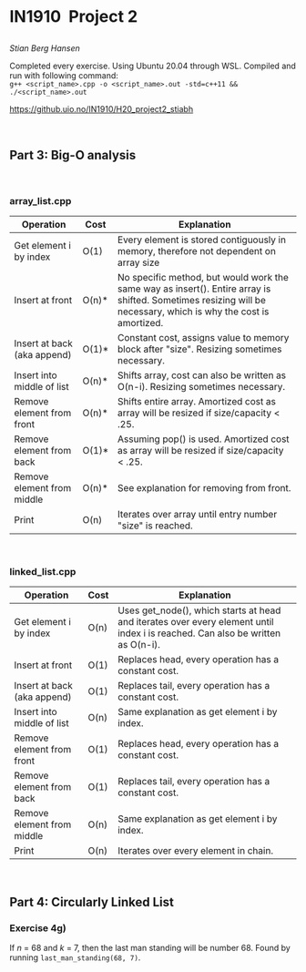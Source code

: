 # IN1910 &#150; Project 2
*Stian Berg Hansen*  

Completed every exercise. Using Ubuntu 20.04 through WSL. Compiled and run with following command:  
`g++ <script_name>.cpp -o <script_name>.out -std=c++11 && ./<script_name>.out`  

https://github.uio.no/IN1910/H20_project2_stiabh  

&nbsp;

## Part 3: Big-O analysis

&nbsp;

### array_list.cpp

| Operation | Cost | Explanation |
|-|-|-|
| Get element i by index | O(1) | Every element is stored   contiguously in memory, therefore not dependent on array size |
| Insert at front | O(n)* | No specific method, but would   work the same way as insert(). Entire array is shifted. Sometimes resizing   will be necessary, which is why the cost is amortized. |
| Insert at back (aka append) | O(1)* | Constant cost, assigns value to   memory block after "size". Resizing sometimes necessary. |
| Insert into middle of list | O(n)* | Shifts array, cost can also be   written as O(n-i). Resizing sometimes necessary. |
| Remove element from front | O(n)* | Shifts entire array. Amortized   cost as array will be resized if size/capacity < .25. |
| Remove element from back | O(1)* | Assuming pop() is used.   Amortized cost as array will be resized if size/capacity < .25. |
| Remove element from middle | O(n)* | See explanation for removing   from front. |
| Print | O(n) | Iterates over array until entry   number "size" is reached. |

&nbsp;

### linked_list.cpp

| Operation | Cost | Explanation |
|-|-|-|
| Get element i by index | O(n) | Uses get_node(), which starts at   head and iterates over every element until index i is reached. Can also be   written as O(n-i). |
| Insert at front | O(1) | Replaces head, every operation has a constant cost. |
| Insert at back (aka append) | O(1) | Replaces tail, every operation has a constant cost. |
| Insert into middle of list | O(n) | Same explanation as get element i by index. |
| Remove element from front | O(1) | Replaces head, every operation has a constant cost. |
| Remove element from back | O(1) | Replaces tail, every operation has a constant cost. |
| Remove element from middle | O(n) | Same explanation as get element i by index. |
| Print | O(n) | Iterates over every element in chain. |

&nbsp;

## Part 4: Circularly Linked List

### Exercise 4g)

If *n* = 68 and *k* = 7, then the last man standing will be number 68. Found by running `last_man_standing(68, 7)`.